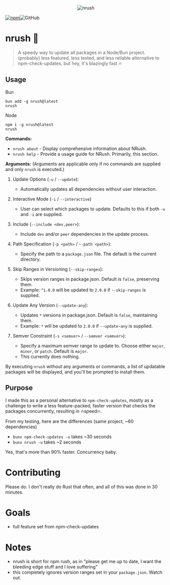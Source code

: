 <center>

![nrush](https://github.com/omznc/nrush/assets/38432561/ad2f9d0c-477a-420a-aa34-7c171fe8a0a8)

</center>

<div style="display: flex;">
    <a href="https://www.npmjs.com/package/nrush">
        <img src="https://img.shields.io/npm/dw/nrush?style=for-the-badge&logo=npm" alt="npm">
    </a>
    <img src="https://img.shields.io/github/actions/workflow/status/omznc/nrush/cd.yml?style=for-the-badge&logo=github" alt="GitHub">
</div>





# nrush 🦀 

> A speedy way to update all packages in a Node/Bun project. (probably) less featured, less tested, and less
> reliable alternative to npm-check-updates, but hey, it's blazingly fast 🔥



## Usage

Bun

```
bun add -g nrush@latest
nrush
```

Node

```
npm i -g nrush@latest
nrush
```

**Commands:**

- `nrush about` - Display comprehensive information about NRush.
- `nrush help` - Provide a usage guide for NRush. Primarily, this section.

**Arguments:**
(Arguments are applicable only if no commands are supplied and only `nrush` is executed.)

1. Update Options (`-u` / `--update`):
	- Automatically updates all dependencies without user interaction.

2. Interactive Mode (`-i` / `--interactive`)
	- User can select which packages to update. Defaults to this if both `-u` and `-i` are supplied.

3. Include (`--include <dev,peer>`):
	- Include `dev` and/or `peer` dependencies in the update process.

4. Path Specification (`-p <path>` / `--path <path>`):
	- Specify the path to a `package.json` file. The default is the current directory.

5. Skip Ranges in Versioning (`--skip-ranges`):
	- Skips version ranges in package.json. Default is `false`, preserving them.
	- Example: `^1.0.0` will be updated to `2.0.0` if `--skip-ranges` is supplied.

6. Update Any Version (`--update-any`):
	- Updates `*` versions in package.json. Default is `false`, maintaining them.
	- Example: `*` will be updated to `2.0.0` if `--update-any` is supplied.

7. Semver Constraint (`-s <semver>` / `--semver <semver>`):
	- Specify a maximum semver range to update to. Choose either `major`, `minor`, or `patch`. Default is `major`.
    - This currently does nothing.

By executing `nrush` without any arguments or commands, a list of updatable packages will be displayed, and you'll be prompted to install them.

## Purpose

I made this as a personal alternative to `npm-check-updates`, mostly as a challenge to write a less feature-packed,
faster version that checks the packages concurrently, resulting in 🔥speed🔥.

From my testing, here are the differences (same project, ~60 dependencies)

- `bunx npm-check-updates -u` takes ~30 seconds
- `bunx nrush -u` takes ~2 seconds

Yes, that's more than 90% faster. Concurrency baby.

# Contributing

Please do. I don't really do Rust that often, and all of this was done in 30 minutes.

# Goals

- full feature set from npm-check-updates

# Notes

- nrush is short for npm rush, as in "please get me up to date, I want the bleeding edge stuff and I love suffering"
- this completely ignores version ranges set in your `package.json`. Watch out.
